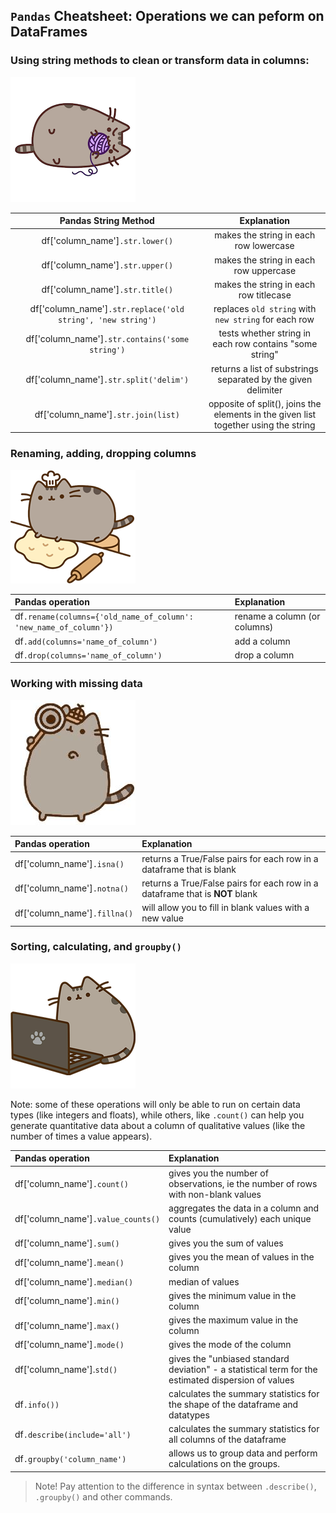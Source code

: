 ## `Pandas` Cheatsheet: Operations we can peform on DataFrames

### Using string methods to clean or transform data in columns: 

![image](../_images/pusheen-yarn.png)

| **Pandas String Method** | **Explanation**                                                                                   |
|:-------------:|:---------------------------------------------------------------------------------------------------:|
| df['column_name']`.str.lower()`         | makes the string in each row lowercase                                                                                |
| df['column_name']`.str.upper()`         | makes the string in each row uppercase                                                |
| df['column_name']`.str.title()`         | makes the string in each row titlecase                                                |
| df['column_name']`.str.replace('old string', 'new string')`      | replaces `old string` with `new string` for each row |
| df['column_name']`.str.contains('some string')`      | tests whether string in each row contains "some string" |
| df['column_name']`.str.split('delim')`          | returns a list of substrings separated by the given delimiter |
| df['column_name']`.str.join(list)`         | opposite of split(), joins the elements in the given list together using the string                                                                   


### Renaming, adding, dropping columns
![image](../_images/pusheen-bake.png)

| Pandas operation | Explanation |
| :--- |:--- |
|df`.rename(columns={'old_name_of_column': 'new_name_of_column'})` | rename a column (or columns)|
|df`.add(columns='name_of_column')`| add a column |
|df`.drop(columns='name_of_column')`| drop a column |

### Working with missing data
![image](../_images/pusheen-detective.jpg)

| Pandas operation | Explanation |
| :--- | :--- |
| df['column_name']`.isna()` |returns a True/False pairs for each row in a dataframe that is blank|
| df['column_name']`.notna()` |returns a True/False pairs for each row in a dataframe that is **NOT** blank|
| df['column_name']`.fillna()` | will allow you to fill in blank values with a new value |

### Sorting, calculating, and `groupby()`
![image](../_images/pusheen-typing.png)

Note: some of these operations will only be able to run on certain data types (like integers and floats), while others, like `.count()` can help you generate quantitative data about a column of qualitative values (like the number of times a value appears).

| Pandas operation | Explanation |
| :--- | :--- |
|df['column_name']`.count()`| gives you the number of observations, ie the number of rows with non-blank values|
|df['column_name']`.value_counts()` | aggregates the data in a column and counts (cumulatively) each unique value |
|df['column_name']`.sum()` | gives you the sum of values|
|df['column_name']`.mean()` | gives you the mean of values in the column
|df['column_name']`.median()`| median of values|
|df['column_name']`.min()` | gives the minimum value in the column |
|df['column_name']`.max()` |gives the maximum value in the column|
|df['column_name']`.mode()`| gives the mode of the column |
|df['column_name'].`std()`| gives the "unbiased standard deviation" - a statistical term for the estimated dispersion of values |
|df`.info())` | calculates the summary statistics for the shape of the dataframe and datatypes | 
|df`.describe(include='all')` | calculates the summary statistics for all columns of the dataframe|
|df`.groupby('column_name')` | allows us to group data and perform calculations on the groups.|

> Note! Pay attention to the difference in syntax between `.describe()`, `.groupby()` and other commands.

